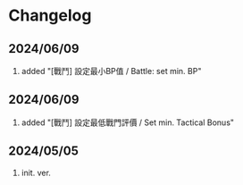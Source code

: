 # Changelog

## 2024/06/09  
1. added "[戰鬥] 設定最小BP值 / Battle: set min. BP"    

## 2024/06/09  
1. added "[戰鬥] 設定最低戰門評價 / Set min. Tactical Bonus"    

## 2024/05/05  
1. init. ver.  